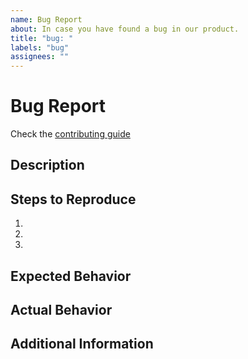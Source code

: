 ```yaml
---
name: Bug Report
about: In case you have found a bug in our product.
title: "bug: "
labels: "bug"
assignees: ""
---
```


# Bug Report

Check the [contributing guide](../../CONTRIBUTING.md)

## Description
<!-- Provide a clear and concise description of the bug. -->

## Steps to Reproduce
<!-- List the steps that can be followed to reproduce the bug. -->

1.
2.
3.

## Expected Behavior
<!-- Describe what you expected to happen. -->

## Actual Behavior
<!-- Describe what actually happened. Include screenshots if applicable. -->

## Additional Information
<!-- Add any other context about the problem here, such as environment details, version number, etc. -->
